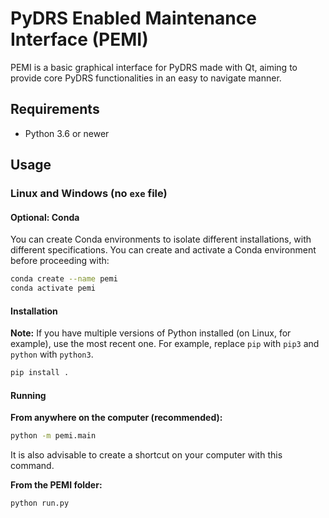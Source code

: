 # PyDRS Enabled Maintenance Interface (PEMI)

PEMI is a basic graphical interface for PyDRS made with Qt, aiming to provide core PyDRS functionalities in an easy to navigate manner.

## Requirements
- Python 3.6 or newer

## Usage

### Linux and Windows (no `exe` file)

#### Optional: Conda
You can create Conda environments to isolate different installations, with different specifications. You can create and activate a Conda environment before proceeding with:

```sh
conda create --name pemi
conda activate pemi
```

#### Installation
**Note:** If you have multiple versions of Python installed (on Linux, for example), use the most recent one. For example, replace `pip` with `pip3` and `python` with `python3`.

```sh
pip install .
```

#### Running

**From anywhere on the computer (recommended):**

```sh
python -m pemi.main
``` 

It is also advisable to create a shortcut on your computer with this command.

**From the PEMI folder:**

```sh
python run.py
```
